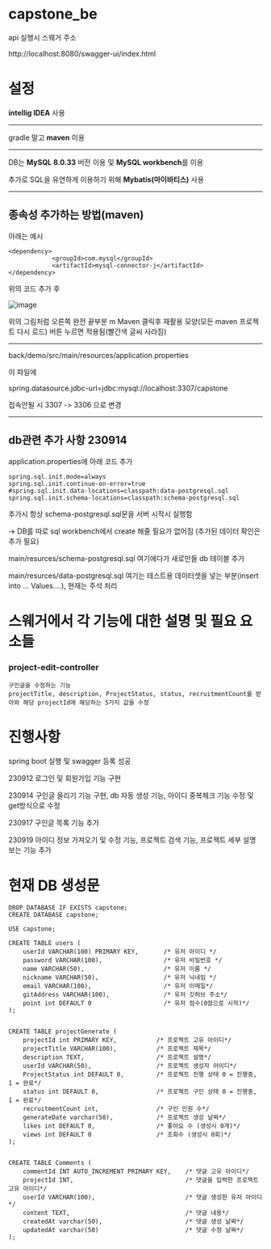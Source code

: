 # capstone_be

api 실행시 스웨거 주소

http://localhost:8080/swagger-ui/index.html

설정
========
**intellig IDEA** 사용
***
gradle 말고 **maven** 이용
***
DB는 **MySQL 8.0.33** 버전 이용 및 **MySQL workbench**를 이용

추가로 SQL을 유연하게 이용하기 위해 **Mybatis(마이바티스)** 사용
***
종속성 추가하는 방법(maven)
-----------
아래는 예시
```
<dependency>
			<groupId>com.mysql</groupId>
			<artifactId>mysql-connector-j</artifactId>
</dependency>
```
위의 코드 추가 후

![image](https://github.com/Jung-sunghoon/capstone_be/assets/101784544/2d047862-2c57-4f50-a017-4cbf64fbb62f)

위의 그림처럼 오른쪽 완전 끝부분 m Maven 클릭후 재활용 모양(모든 maven 프로젝트 다시 로드) 버튼 누르면 적용됨(빨간색 글씨 사라짐)

***
back/demo/src/main/resources/application.properties

이 파일에 

spring.datasource.jdbc-url=jdbc:mysql://localhost:3307/capstone 

접속안될 시 3307 -> 3306 으로 변경

***
db관련 추가 사항 230914
-----------------------
application.properties에 아래 코드 추가
```
spring.sql.init.mode=always
spring.sql.init.continue-on-error=true
#spring.sql.init.data-locations=classpath:data-postgresql.sql
spring.sql.init.schema-locations=classpath:schema-postgresql.sql
```
추가시 항상 schema-postgresql.sql문을 서버 시작시 실행함

-> DB를 따로 sql workbench에서 create 해줄 필요가 없어짐 (추가된 데이터 확인은 추가 필요)

main/resurces/schema-postgresql.sql 여기에다가 새로만들 db 테이블 추가

main/resurces/data-postgresql.sql 여기는 테스트용 데이터셋을 넣는 부분(insert into ... Values....), 현재는 주석 처리  



스웨거에서 각 기능에 대한 설명 및 필요 요소들
==================


### project-edit-controller
```
구인글을 수정하는 기능
projectTitle, description, ProjectStatus, status, recruitmentCount를 받아와 해당 projectId에 해당하는 5가지 값을 수정
```




진행사항
==================
spring boot 실행 및 swagger 등록 성공

230912 로그인 및 회원가입 기능 구현

230914 구인글 올리기 기능 구현, db 자동 생성 기능, 아이디 중복체크 기능 수정 및 get방식으로 수정

230917 구인글 목록 기능 추가

230919 아이디 정보 가져오기 및 수정 기능, 프로젝트 검색 기능, 프로젝트 세부 설명 보는 기능 추가




현재 DB 생성문
====

```
DROP DATABASE IF EXISTS capstone;
CREATE DATABASE capstone;

USE capstone;

CREATE TABLE users (
    userId VARCHAR(100) PRIMARY KEY,       /* 유저 아이디 */
    password VARCHAR(100),                 /* 유저 비밀번호 */
    name VARCHAR(50),                      /* 유저 이름 */
    nickname VARCHAR(50),                  /* 유저 닉네임 */
    email VARCHAR(100),                    /* 유저 이메일*/
    gitAddress VARCHAR(100),               /* 유저 깃허브 주소*/
    point int DEFAULT 0                    /* 유저 점수(0점으로 시작)*/
);


CREATE TABLE projectGenerate (
    projectId int PRIMARY KEY,           /* 프로젝트 고유 아이디*/
    projectTitle VARCHAR(100),           /* 프로젝트 제목*/
    description TEXT,                    /* 프로젝트 설명*/
    userId VARCHAR(50),                  /* 프로젝트 생성자 아이디*/
    ProjectStatus int DEFAULT 0,         /* 프로젝트 진행 상태 0 = 진행중, 1 = 완료*/
    status int DEFAULT 0,                /* 프로젝트 구인 상태 0 = 진행중, 1 = 완료*/
    recruitmentCount int,                /* 구인 인원 수*/
    generateDate varchar(50),            /* 프로젝트 생성 날짜*/
    likes int DEFAULT 0,                 /* 좋아요 수 (생성시 0개)*/
    views int DEFAULT 0                  /* 조회수 (생성시 0회)*/ 
);


CREATE TABLE Comments (
    commentId INT AUTO_INCREMENT PRIMARY KEY,    /* 댓글 고유 아이디*/
    projectId INT,                               /* 댓글을 입력한 프로젝트 고유 아이디*/
    userId VARCHAR(100),                         /* 댓글 생성한 유저 아이디*/
    content TEXT,                                /* 댓글 내용*/
    createdAt varchar(50),                       /* 댓글 생성 날짜*/
    updatedAt varchar(50)                        /* 댓글 수정 날짜*/
);

```
